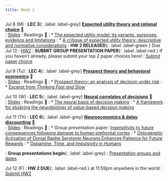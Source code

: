 ```yaml
---
title: Week 2 
---
```


Jul 8 (M)
: **LEC 3**{: .label .label-grey} **[Expected utility theory and rational choice](https://ucsd.zoom.us/rec/share/zulZl84hUtfD8oSkuF18vKUh4-qkmthaHocAwfMb55F4lPZqulTixRp9nQdYAZuj.NGwrqpFw5kMrzJhE)** 🎥  
    : [Slides](https://canvas.ucsd.edu/files/12805989/download?download_frd=1)
: Readings 📖
: * [The expected utility model: its variants, purposes, evidence and limitations](https://canvas.ucsd.edu/files/12805155/download?download_frd=1)
: * [A critique of expected utility theory: descriptive and normative considerations](https://canvas.ucsd.edu/files/12805153/download?download_frd=1)
:  **HW 2 RELEASED**{: .label .label-green } Due Jul 12
    : [HW2](https://docs.google.com/document/d/1Q04RM6qTnUx7EipSmGBIu6mHeiLX_q0u2m90mUAGepg/edit?usp=sharing)
:  **SUBMIT GROUP PRESENTATION PAPER**{: .label .label-red } If you haven't already, please submit your top 2 paper choices here!
    : [Submit paper choice](https://forms.gle/b9MgsnbDfZBzDxGe9)

Jul 9 (Tu)
: **LEC 4**{: .label .label-grey} **[Prospect theory and behavioral economics](https://ucsd.zoom.us/rec/share/meZU13IydTUZMOU4gpvuUhICpg8cv4wFNLdFdjh5OhiKZCwPOrJiBYG6abjheigz._a4I1l0ZHqi8I4Ug)** 🎥  
    : [Slides](https://canvas.ucsd.edu/files/12805988/download?download_frd=1)
: Readings 📖
: * [Prospect theory: an analysis of decision under risk](https://canvas.ucsd.edu/files/12805147/download?download_frd=1)
: * [Excerpt from _Thinking Fast and Slow_](https://canvas.ucsd.edu/files/12805210/download?download_frd=1)

Jul 10 (W)
: **LEC 5**{: .label .label-grey} **[Neural correlates of decisions](https://ucsd.zoom.us/rec/share/V4_MjY8PBm6aTWXxuaB4FBL3YjcIJq4XBUZLL8LOTWo4sbYVaDiX4cdlfH0tuhhD.eVtYZ_y081_U7aER)** 🎥  
    : [Slides](https://canvas.ucsd.edu/files/12808409/download?download_frd=1)
: Readings 📖
: * [The neural basis of decision making](https://canvas.ucsd.edu/files/12805214/download?download_frd=1)
: * [A framework for studying the neurobiology of value-based decision making](https://canvas.ucsd.edu/files/12810641/download?download_frd=1)

Jul 11 (Th)
: **LEC 6**{: .label .label-grey} **[Neuroeconomics & delay discounting](https://ucsd.zoom.us/rec/share/mpEnvmkrVVN1XLF5R0zAHMJPT-vtj_WLuahAvqJ4jHQ-vYSmt4td5IPGBNGd_KvG.9nDD37K0ogqBYDBE)** 🎥  
    : [Slides](https://canvas.ucsd.edu/files/12812920/download?download_frd=1)
: Readings 📖
: * Group presentation paper: [Insensitivity to future consequences following damage to human prefrontal cortex](https://canvas.ucsd.edu/files/12799596/download?download_frd=1)
: * [Optogenetic Activation of Dorsal Raphe Serotonin Neurons Enhances Patience for Future Rewards](https://canvas.ucsd.edu/files/12810953/download?download_frd=1)
: * [Dopamine, Time, and Impulsivity in Humans](https://canvas.ucsd.edu/files/12810951/download?download_frd=1)

: **Group presentations begin**{: .label .label-grey} 
    : [Presentation groups and dates](https://docs.google.com/document/d/1g3Zp-5wMBO15vbms3VvioJEA2zjRV3nAaSrRCfV_omQ/edit?usp=sharing)

Jul 12 (F)
:  **HW 2 DUE**{: .label .label-red } at 11:59pm anywhere in the world
    : [Submit HW2](https://canvas.ucsd.edu/courses/57867/assignments/820351)
